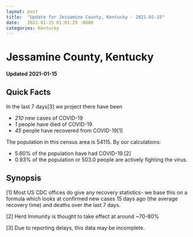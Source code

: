 ```yaml
---
layout: post
title:  "Update for Jessamine County, Kentucky - 2021-01-15"
date:   2021-01-15 01:01:29 -0600
categories: Kentucky
---
```


# Jessamine County, Kentucky
#### Updated 2021-01-15

## Quick Facts

In the last 7 days[3] we project there have been
- *210* new cases of COVID-19
- *1* people have died of COVID-19
- *45* people have recovered from COVID-19[1]

The population in this census area is 54115. By our calculations:
- 5.60% of the population have had COVID-19.[2]
- 0.93% of the population or 503.0 people are actively fighting the virus.

## Synopsis




[1] Most US CDC offices do give any recovery statistics- we base this on a formula which looks at confirmed new cases
15 days ago (the average recovery time) and deaths over the last 7 days.

[2] Herd Immunity is thought to take effect at around ~70-80%

[3] Due to reporting delays, this data may be incomplete.
 
    
